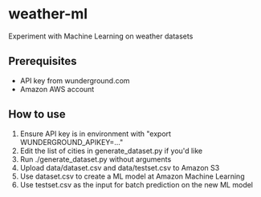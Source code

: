 # weather-ml
Experiment with Machine Learning on weather datasets

## Prerequisites

 - API key from wunderground.com
 - Amazon AWS account

## How to use

 1. Ensure API key is in environment with "export WUNDERGROUND_APIKEY=..."
 2. Edit the list of cities in generate_dataset.py if you'd like
 3. Run ./generate_dataset.py without arguments
 4. Upload data/dataset.csv and data/testset.csv to Amazon S3
 5. Use dataset.csv to create a ML model at Amazon Machine Learning
 6. Use testset.csv as the input for batch prediction on the new ML model

